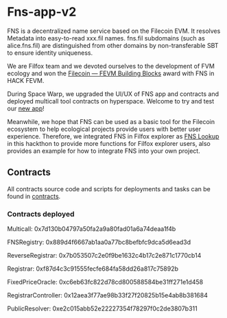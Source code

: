# Fns-app-v2

FNS is a decentralized name service based on the Filecoin EVM. It resolves Metadata into easy-to-read xxx.fil names. fns.fil subdomains (such as alice.fns.fil) are distinguished from other domains by non-transferable SBT to ensure identity uniqueness. 

We are Filfox team and we devoted ourselves to the development of FVM ecology and won the [Filecoin — FEVM Building Blocks](https://ethglobal.com/showcase/fns-filecoin-naming-service-czomc) award with FNS in HACK FEVM. 

During Space Warp, we upgraded the UI/UX of FNS app and contracts and deployed multicall tool contracts on hyperspace. Welcome to try and test our [new app](http://app.filns.domains/)!

Meanwhile, we hope that FNS can be used as a basic tool for the Filecoin ecosystem to help ecological projects provide users with better user experience. Therefore, we integrated FNS in Filfox explorer as [FNS Lookup](https://hyperspace.filfox.info/en/fns) in this hackthon to provide more functions for Filfox explorer users, also provides an example for how to integrate FNS into your own project.
## Contracts
All contracts source code and scripts for deployments and tasks can be found in [contracts](https://github.com/mirana777/fns-app-v2/tree/master/contracts).

### Contracts deployed
Multicall: 0x7d130b04797a50fa2a9a80fad01a6a74deaa1f4b

FNSRegistry: 0x889d4f6667ab1aa0a77bc8befbfc9dca5d6ead3d

ReverseRegistrar: 0x7b053507c2e0f9be1632c4b17c2e871c1770cb14

Registrar: 0xf87d4c3c91555fecfe684fa58dd26a817c75892b

FixedPriceOracle: 0xc6eb63fc822d78cd800588584be31ff271e1d458

RegistrarController: 0x12aea3f77ae98b33f27f20825b15e4ab8b381684

PublicResolver: 0xe2c015abb52e22227354f78297f0c2de3807b311